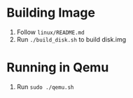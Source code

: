 # Building Image
1. Follow `linux/README.md`
2. Run `./build_disk.sh` to build disk.img

# Running in Qemu
1. Run `sudo ./qemu.sh`
